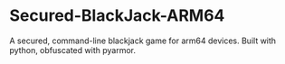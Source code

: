 # Secured-BlackJack-ARM64
A secured, command-line blackjack game for arm64 devices. Built with python, obfuscated with pyarmor.
